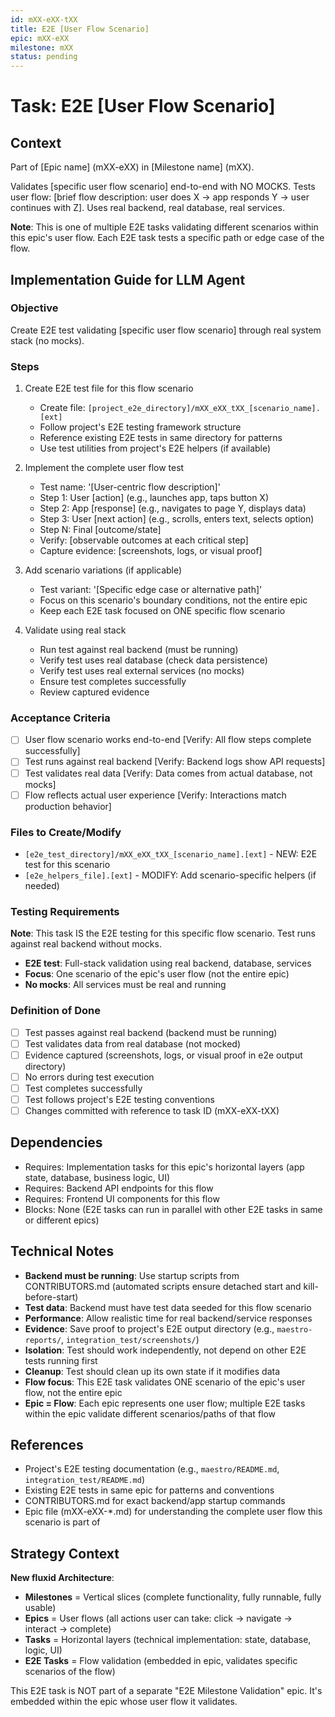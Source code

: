 ```yaml
---
id: mXX-eXX-tXX
title: E2E [User Flow Scenario]
epic: mXX-eXX
milestone: mXX
status: pending
---
```


# Task: E2E [User Flow Scenario]

## Context
Part of [Epic name] (mXX-eXX) in [Milestone name] (mXX).

Validates [specific user flow scenario] end-to-end with NO MOCKS. Tests user flow: [brief flow description: user does X → app responds Y → user continues with Z]. Uses real backend, real database, real services.

**Note**: This is one of multiple E2E tasks validating different scenarios within this epic's user flow. Each E2E task tests a specific path or edge case of the flow.

## Implementation Guide for LLM Agent

### Objective
Create E2E test validating [specific user flow scenario] through real system stack (no mocks).

### Steps

1. Create E2E test file for this flow scenario
   - Create file: `[project_e2e_directory]/mXX_eXX_tXX_[scenario_name].[ext]`
   - Follow project's E2E testing framework structure
   - Reference existing E2E tests in same directory for patterns
   - Use test utilities from project's E2E helpers (if available)

2. Implement the complete user flow test
   - Test name: '[User-centric flow description]'
   - Step 1: User [action] (e.g., launches app, taps button X)
   - Step 2: App [response] (e.g., navigates to page Y, displays data)
   - Step 3: User [next action] (e.g., scrolls, enters text, selects option)
   - Step N: Final [outcome/state]
   - Verify: [observable outcomes at each critical step]
   - Capture evidence: [screenshots, logs, or visual proof]

3. Add scenario variations (if applicable)
   - Test variant: '[Specific edge case or alternative path]'
   - Focus on this scenario's boundary conditions, not the entire epic
   - Keep each E2E task focused on ONE specific flow scenario

4. Validate using real stack
   - Run test against real backend (must be running)
   - Verify test uses real database (check data persistence)
   - Verify test uses real external services (no mocks)
   - Ensure test completes successfully
   - Review captured evidence

### Acceptance Criteria
- [ ] User flow scenario works end-to-end [Verify: All flow steps complete successfully]
- [ ] Test runs against real backend [Verify: Backend logs show API requests]
- [ ] Test validates real data [Verify: Data comes from actual database, not mocks]
- [ ] Flow reflects actual user experience [Verify: Interactions match production behavior]

### Files to Create/Modify
- `[e2e_test_directory]/mXX_eXX_tXX_[scenario_name].[ext]` - NEW: E2E test for this scenario
- `[e2e_helpers_file].[ext]` - MODIFY: Add scenario-specific helpers (if needed)

### Testing Requirements
**Note**: This task IS the E2E testing for this specific flow scenario. Test runs against real backend without mocks.

- **E2E test**: Full-stack validation using real backend, database, services
- **Focus**: One scenario of the epic's user flow (not the entire epic)
- **No mocks**: All services must be real and running

### Definition of Done
- [ ] Test passes against real backend (backend must be running)
- [ ] Test validates data from real database (not mocked)
- [ ] Evidence captured (screenshots, logs, or visual proof in e2e output directory)
- [ ] No errors during test execution
- [ ] Test completes successfully
- [ ] Test follows project's E2E testing conventions
- [ ] Changes committed with reference to task ID (mXX-eXX-tXX)

## Dependencies
- Requires: Implementation tasks for this epic's horizontal layers (app state, database, business logic, UI)
- Requires: Backend API endpoints for this flow
- Requires: Frontend UI components for this flow
- Blocks: None (E2E tasks can run in parallel with other E2E tasks in same or different epics)

## Technical Notes
- **Backend must be running**: Use startup scripts from CONTRIBUTORS.md (automated scripts ensure detached start and kill-before-start)
- **Test data**: Backend must have test data seeded for this flow scenario
- **Performance**: Allow realistic time for real backend/service responses
- **Evidence**: Save proof to project's E2E output directory (e.g., `maestro-reports/`, `integration_test/screenshots/`)
- **Isolation**: Test should work independently, not depend on other E2E tests running first
- **Cleanup**: Test should clean up its own state if it modifies data
- **Flow focus**: This E2E task validates ONE scenario of the epic's user flow, not the entire epic
- **Epic = Flow**: Each epic represents one user flow; multiple E2E tasks within the epic validate different scenarios/paths of that flow

## References
- Project's E2E testing documentation (e.g., `maestro/README.md`, `integration_test/README.md`)
- Existing E2E tests in same epic for patterns and conventions
- CONTRIBUTORS.md for exact backend/app startup commands
- Epic file (mXX-eXX-*.md) for understanding the complete user flow this scenario is part of

## Strategy Context
**New fluxid Architecture**:
- **Milestones** = Vertical slices (complete functionality, fully runnable, fully usable)
- **Epics** = User flows (all actions user can take: click → navigate → interact → complete)
- **Tasks** = Horizontal layers (technical implementation: state, database, logic, UI)
- **E2E Tasks** = Flow validation (embedded in epic, validates specific scenarios of the flow)

This E2E task is NOT part of a separate "E2E Milestone Validation" epic. It's embedded within the epic whose user flow it validates.
